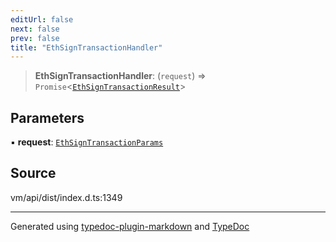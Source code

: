 ```yaml
---
editUrl: false
next: false
prev: false
title: "EthSignTransactionHandler"
---
```


> **EthSignTransactionHandler**: (`request`) => `Promise`\<[`EthSignTransactionResult`](/generated/type-aliases/ethsigntransactionresult/)\>

## Parameters

▪ **request**: [`EthSignTransactionParams`](/generated/type-aliases/ethsigntransactionparams/)

## Source

vm/api/dist/index.d.ts:1349

***
Generated using [typedoc-plugin-markdown](https://www.npmjs.com/package/typedoc-plugin-markdown) and [TypeDoc](https://typedoc.org/)
